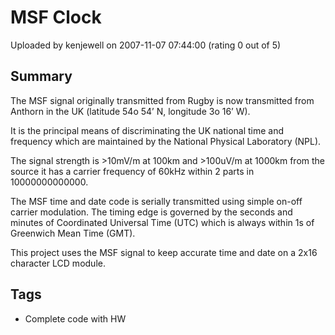 # MSF Clock

Uploaded by kenjewell on 2007-11-07 07:44:00 (rating 0 out of 5)

## Summary

The MSF signal originally transmitted from Rugby is now transmitted from Anthorn in the UK (latitude 54o 54’ N, longitude 3o 16’ W). 


It is the principal means of discriminating the UK national time and frequency which are maintained by the National Physical Laboratory (NPL).


The signal strength is >10mV/m at 100km and >100uV/m at 1000km from the source it has a carrier frequency of 60kHz within 2 parts in 10000000000000. 


The MSF time and date code is serially transmitted using simple on-off carrier modulation. The timing edge is governed by the seconds and minutes of Coordinated Universal Time (UTC) which is always within 1s of Greenwich Mean Time (GMT). 


This project uses the MSF signal to keep accurate time and date on a 2x16 character LCD module.

## Tags

- Complete code with HW
